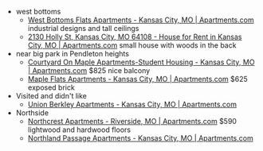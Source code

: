 - west bottoms
	- [West Bottoms Flats Apartments - Kansas City, MO | Apartments.com](https://www.apartments.com/west-bottoms-flats-kansas-city-mo/t66xfsc/) industrial designs and tall ceilings
	- [2130 Holly St, Kansas City, MO 64108 - House for Rent in Kansas City, MO | Apartments.com](https://www.apartments.com/2130-holly-st-kansas-city-mo/eqmsmpq/) small house with woods in the back
- near big park in Pendleton heights
	- [Courtyard On Maple Apartments-Student Housing - Kansas City, MO | Apartments.com](https://www.apartments.com/courtyard-on-maple-apartments-student-housing-kansas-city-mo/85c8y42/) $825 nice balcony
	- [Maple Flats Apartments - Kansas City, MO | Apartments.com](https://www.apartments.com/maple-flats-kansas-city-mo/bbvnjf8/) $625 exposed brick
- Visited and didn't like 
	- [Union Berkley Apartments - Kansas City, MO | Apartments.com](https://www.apartments.com/union-berkley-kansas-city-mo/z0d9x5x/)
- Northside
	- [Northcrest Apartments - Riverside, MO | Apartments.com](https://www.apartments.com/northcrest-apartments-riverside-mo/y2rc2nr/) $590 lightwood and hardwood floors
	- [Northland Passage Apartments - Kansas City, MO | Apartments.com](https://www.apartments.com/northland-passage-apartments-kansas-city-mo/lv77dce/)
